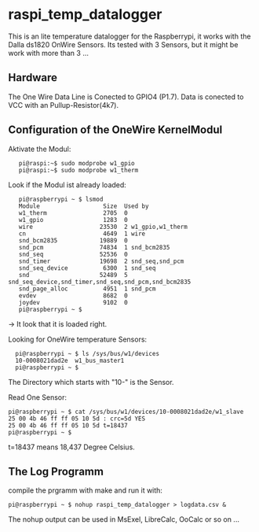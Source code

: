 raspi_temp_datalogger
=====================
This is an lite temperature datalogger for the Raspberrypi, it works with the Dalla ds1820 OnWire Sensors. Its tested with 3 Sensors, but it might be work with more than 3 ...

Hardware
--------------
The One Wire Data Line is Conected to GPIO4 (P1.7).
Data is conected to VCC with an Pullup-Resistor(4k7).


Configuration of the OneWire KernelModul
--------------

Aktivate the Modul:
```
   pi@raspi:~$ sudo modprobe w1_gpio
   pi@raspi:~$ sudo modprobe w1_therm
```
Look if the Modul ist already loaded:
```
   pi@raspberrypi ~ $ lsmod
   Module                  Size  Used by
   w1_therm                2705  0 
   w1_gpio                 1283  0 
   wire                   23530  2 w1_gpio,w1_therm
   cn                      4649  1 wire
   snd_bcm2835            19889  0 
   snd_pcm                74834  1 snd_bcm2835
   snd_seq                52536  0 
   snd_timer              19698  2 snd_seq,snd_pcm
   snd_seq_device          6300  1 snd_seq
   snd                    52489  5 snd_seq_device,snd_timer,snd_seq,snd_pcm,snd_bcm2835
   snd_page_alloc          4951  1 snd_pcm
   evdev                   8682  0 
   joydev                  9102  0 
   pi@raspberrypi ~ $ 
``` 
 -> It look that it is loaded right.
 
 Looking for OneWire temperature Sensors:
 ```
   pi@raspberrypi ~ $ ls /sys/bus/w1/devices
   10-0008021dad2e  w1_bus_master1
   pi@raspberrypi ~ $
 ```
 The Directory which starts with  "10-" is the Sensor.
 
 Read One Sensor:
  ```
 pi@raspberrypi ~ $ cat /sys/bus/w1/devices/10-0008021dad2e/w1_slave
 25 00 4b 46 ff ff 05 10 5d : crc=5d YES
 25 00 4b 46 ff ff 05 10 5d t=18437
 pi@raspberrypi ~ $ 
  ```
  
 t=18437 means 18,437 Degree Celsius.
 
 The Log Programm
--------------

compile the prgramm with make and run it with:
  ```
 pi@raspberrypi ~ $ nohup raspi_temp_datalogger > logdata.csv &
   ```
   
The nohup output can be used in MsExel, LibreCalc, OoCalc or so on ...